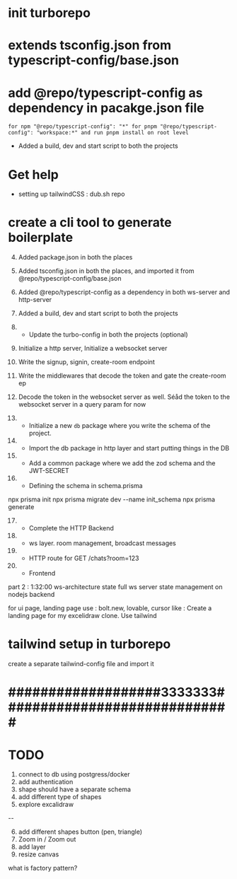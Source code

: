 # init turborepo

# extends tsconfig.json from typescript-config/base.json

# add @repo/typescript-config as dependency in pacakge.json file

`for npm "@repo/typescript-config": "*"
for pnpm "@repo/typescript-config": "workspace:*"
and run pnpm install on root level`

- Added a build, dev and start script to both the projects

# Get help

- setting up tailwindCSS : dub.sh repo

# create a cli tool to generate boilerplate

4. Added package.json in both the places
5. Added tsconfig.json in both the places, and imported it from @repo/typescript-config/base.json
6. Added @repo/typescript-config as a dependency in both ws-server and http-server
7. Added a build, dev and start script to both the projects
8. - Update the turbo-config in both the projects (optional)
9. Initialize a http server, Initialize a websocket server

10. Write the signup, signin, create-room endpoint
11. Write the middlewares that decode the token and gate the create-room ep
12. Decode the token in the websocket server as well. Séåd the token to the websocket server in a query param for now

13. - Initialize a new `db` package where you write the schema of the project.
14. - Import the db package in http layer and start putting things in the DB
15. - Add a common package where we add the zod schema and the JWT-SECRET
16. - Defining the schema in schema.prisma

npx prisma init
npx prisma migrate dev --name init_schema
npx prisma generate

17. - Complete the HTTP Backend
18. - ws layer. room management, broadcast messages
19. - HTTP route for GET /chats?room=123
20. - Frontend

part 2 : 1:32:00 ws-architecture
state full ws server
state management on nodejs backend

for ui page, landing page use : bolt.new, lovable, cursor
like : Create a landing page for my excelidraw clone. Use tailwind

# tailwind setup in turborepo

create a separate tailwind-config file and import it

# ###################3333333#############################

# TODO

1. connect to db using postgress/docker
2. add authentication
3. shape should have a separate schema
4. add different type of shapes
5. explore excalidraw

--

6. add different shapes button (pen, triangle)
7. Zoom in / Zoom out
8. add layer
9. resize canvas

what is factory pattern?
